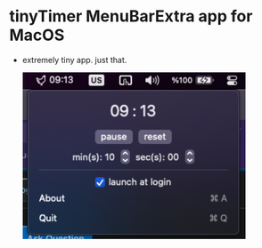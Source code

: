 # tinyTimer MenuBarExtra app for MacOS
- extremely tiny app. just that.

  <img src="https://github.com/sermetc/tinyTimer/blob/main/tinyTimer.png" width="400" height="300">
